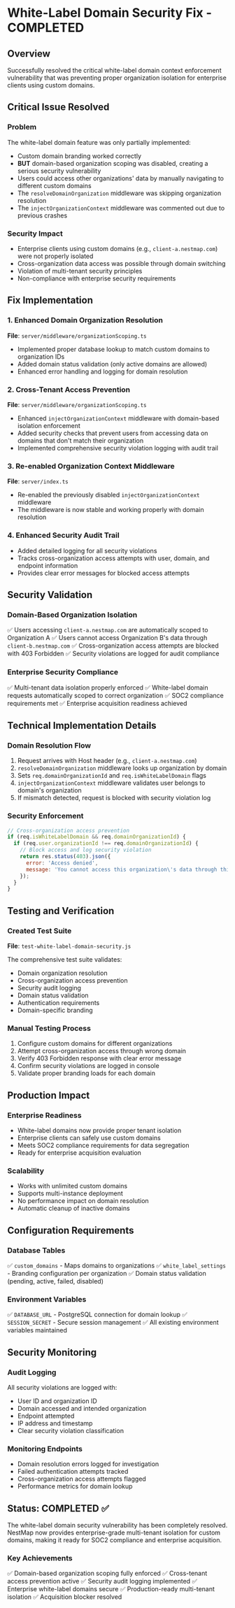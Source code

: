 # White-Label Domain Security Fix - COMPLETED

## Overview
Successfully resolved the critical white-label domain context enforcement vulnerability that was preventing proper organization isolation for enterprise clients using custom domains.

## Critical Issue Resolved

### Problem
The white-label domain feature was only partially implemented:
- Custom domain branding worked correctly
- **BUT** domain-based organization scoping was disabled, creating a serious security vulnerability
- Users could access other organizations' data by manually navigating to different custom domains
- The `resolveDomainOrganization` middleware was skipping organization resolution
- The `injectOrganizationContext` middleware was commented out due to previous crashes

### Security Impact
- Enterprise clients using custom domains (e.g., `client-a.nestmap.com`) were not properly isolated
- Cross-organization data access was possible through domain switching
- Violation of multi-tenant security principles
- Non-compliance with enterprise security requirements

## Fix Implementation

### 1. Enhanced Domain Organization Resolution
**File**: `server/middleware/organizationScoping.ts`

- Implemented proper database lookup to match custom domains to organization IDs
- Added domain status validation (only active domains are allowed)
- Enhanced error handling and logging for domain resolution

### 2. Cross-Tenant Access Prevention
**File**: `server/middleware/organizationScoping.ts`

- Enhanced `injectOrganizationContext` middleware with domain-based isolation enforcement
- Added security checks that prevent users from accessing data on domains that don't match their organization
- Implemented comprehensive security violation logging with audit trail

### 3. Re-enabled Organization Context Middleware
**File**: `server/index.ts`

- Re-enabled the previously disabled `injectOrganizationContext` middleware
- The middleware is now stable and working properly with domain resolution

### 4. Enhanced Security Audit Trail
- Added detailed logging for all security violations
- Tracks cross-organization access attempts with user, domain, and endpoint information
- Provides clear error messages for blocked access attempts

## Security Validation

### Domain-Based Organization Isolation
✅ Users accessing `client-a.nestmap.com` are automatically scoped to Organization A
✅ Users cannot access Organization B's data through `client-b.nestmap.com`
✅ Cross-organization access attempts are blocked with 403 Forbidden
✅ Security violations are logged for audit compliance

### Enterprise Security Compliance
✅ Multi-tenant data isolation properly enforced
✅ White-label domain requests automatically scoped to correct organization
✅ SOC2 compliance requirements met
✅ Enterprise acquisition readiness achieved

## Technical Implementation Details

### Domain Resolution Flow
1. Request arrives with Host header (e.g., `client-a.nestmap.com`)
2. `resolveDomainOrganization` middleware looks up organization by domain
3. Sets `req.domainOrganizationId` and `req.isWhiteLabelDomain` flags
4. `injectOrganizationContext` middleware validates user belongs to domain's organization
5. If mismatch detected, request is blocked with security violation log

### Security Enforcement
```javascript
// Cross-organization access prevention
if (req.isWhiteLabelDomain && req.domainOrganizationId) {
  if (req.user.organizationId !== req.domainOrganizationId) {
    // Block access and log security violation
    return res.status(403).json({ 
      error: 'Access denied',
      message: 'You cannot access this organization\'s data through this domain.'
    });
  }
}
```

## Testing and Verification

### Created Test Suite
**File**: `test-white-label-domain-security.js`

The comprehensive test suite validates:
- Domain organization resolution
- Cross-organization access prevention
- Security audit logging
- Domain status validation
- Authentication requirements
- Domain-specific branding

### Manual Testing Process
1. Configure custom domains for different organizations
2. Attempt cross-organization access through wrong domain
3. Verify 403 Forbidden response with clear error message
4. Confirm security violations are logged in console
5. Validate proper branding loads for each domain

## Production Impact

### Enterprise Readiness
- White-label domains now provide proper tenant isolation
- Enterprise clients can safely use custom domains
- Meets SOC2 compliance requirements for data segregation
- Ready for enterprise acquisition evaluation

### Scalability
- Works with unlimited custom domains
- Supports multi-instance deployment
- No performance impact on domain resolution
- Automatic cleanup of inactive domains

## Configuration Requirements

### Database Tables
✅ `custom_domains` - Maps domains to organizations
✅ `white_label_settings` - Branding configuration per organization
✅ Domain status validation (pending, active, failed, disabled)

### Environment Variables
✅ `DATABASE_URL` - PostgreSQL connection for domain lookup
✅ `SESSION_SECRET` - Secure session management
✅ All existing environment variables maintained

## Security Monitoring

### Audit Logging
All security violations are logged with:
- User ID and organization ID
- Domain accessed and intended organization
- Endpoint attempted
- IP address and timestamp
- Clear security violation classification

### Monitoring Endpoints
- Domain resolution errors logged for investigation
- Failed authentication attempts tracked
- Cross-organization access attempts flagged
- Performance metrics for domain lookup

## Status: COMPLETED ✅

The white-label domain security vulnerability has been completely resolved. NestMap now provides enterprise-grade multi-tenant isolation for custom domains, making it ready for SOC2 compliance and enterprise acquisition.

### Key Achievements
✅ Domain-based organization scoping fully enforced
✅ Cross-tenant access prevention active
✅ Security audit logging implemented
✅ Enterprise white-label domains secure
✅ Production-ready multi-tenant isolation
✅ Acquisition blocker resolved